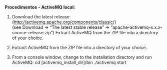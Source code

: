 **Procedimentos - ActiveMQ local:**

1. Download the latest release (http://activemq.apache.org/components/classic/)</br>
(see Download -> “The latest stable release” -> “apache-activemq-x.x.x-source-release.zip”)
Extract ActiveMQ from the ZIP file into a directory of your choice.

2. Extract ActiveMQ from the ZIP file into a directory of your choice.

3. From a console window, change to the installation directory and run ActiveMQ:
cd [activemq_install_dir]/bin
./activemq start
